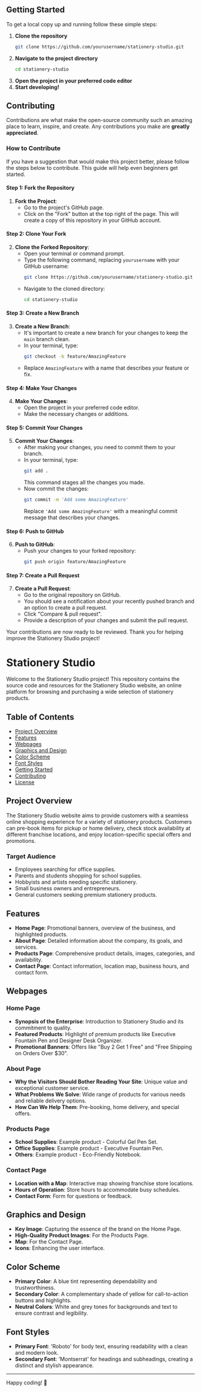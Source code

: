 ## Getting Started

To get a local copy up and running follow these simple steps:

1. **Clone the repository**
   ```sh
   git clone https://github.com/yourusername/stationery-studio.git
   ```
2. **Navigate to the project directory**
   ```sh
   cd stationery-studio
   ```
3. **Open the project in your preferred code editor**
4. **Start developing!**

## Contributing

Contributions are what make the open-source community such an amazing place to learn, inspire, and create. Any contributions you make are **greatly appreciated**.

### How to Contribute

If you have a suggestion that would make this project better, please follow the steps below to contribute. This guide will help even beginners get started.

#### Step 1: Fork the Repository

1. **Fork the Project**:
   - Go to the project's GitHub page.
   - Click on the "Fork" button at the top right of the page. This will create a copy of this repository in your GitHub account.

#### Step 2: Clone Your Fork

2. **Clone the Forked Repository**:
   - Open your terminal or command prompt.
   - Type the following command, replacing `yourusername` with your GitHub username:
     ```sh
     git clone https://github.com/yourusername/stationery-studio.git
     ```
   - Navigate to the cloned directory:
     ```sh
     cd stationery-studio
     ```

#### Step 3: Create a New Branch

3. **Create a New Branch**:
   - It's important to create a new branch for your changes to keep the `main` branch clean.
   - In your terminal, type:
     ```sh
     git checkout -b feature/AmazingFeature
     ```
   - Replace `AmazingFeature` with a name that describes your feature or fix.

#### Step 4: Make Your Changes

4. **Make Your Changes**:
   - Open the project in your preferred code editor.
   - Make the necessary changes or additions.

#### Step 5: Commit Your Changes

5. **Commit Your Changes**:
   - After making your changes, you need to commit them to your branch.
   - In your terminal, type:
     ```sh
     git add .
     ```
     This command stages all the changes you made.
   - Now commit the changes:
     ```sh
     git commit -m 'Add some AmazingFeature'
     ```
     Replace `'Add some AmazingFeature'` with a meaningful commit message that describes your changes.

#### Step 6: Push to GitHub

6. **Push to GitHub**:
   - Push your changes to your forked repository:
     ```sh
     git push origin feature/AmazingFeature
     ```

#### Step 7: Create a Pull Request

7. **Create a Pull Request**:
   - Go to the original repository on GitHub.
   - You should see a notification about your recently pushed branch and an option to create a pull request.
   - Click "Compare & pull request".
   - Provide a description of your changes and submit the pull request.

Your contributions are now ready to be reviewed. Thank you for helping improve the Stationery Studio project!

# Stationery Studio

Welcome to the Stationery Studio project! This repository contains the source code and resources for the Stationery Studio website, an online platform for browsing and purchasing a wide selection of stationery products.

## Table of Contents

- [Project Overview](#project-overview)
- [Features](#features)
- [Webpages](#webpages)
- [Graphics and Design](#graphics-and-design)
- [Color Scheme](#color-scheme)
- [Font Styles](#font-styles)
- [Getting Started](#getting-started)
- [Contributing](#contributing)
- [License](#license)

## Project Overview

The Stationery Studio website aims to provide customers with a seamless online shopping experience for a variety of stationery products. Customers can pre-book items for pickup or home delivery, check stock availability at different franchise locations, and enjoy location-specific special offers and promotions.

### Target Audience

- Employees searching for office supplies.
- Parents and students shopping for school supplies.
- Hobbyists and artists needing specific stationery.
- Small business owners and entrepreneurs.
- General customers seeking premium stationery products.

## Features

- **Home Page**: Promotional banners, overview of the business, and highlighted products.
- **About Page**: Detailed information about the company, its goals, and services.
- **Products Page**: Comprehensive product details, images, categories, and availability.
- **Contact Page**: Contact information, location map, business hours, and contact form.

## Webpages

### Home Page

- **Synopsis of the Enterprise**: Introduction to Stationery Studio and its commitment to quality.
- **Featured Products**: Highlight of premium products like Executive Fountain Pen and Designer Desk Organizer.
- **Promotional Banners**: Offers like "Buy 2 Get 1 Free" and "Free Shipping on Orders Over $30".

### About Page

- **Why the Visitors Should Bother Reading Your Site**: Unique value and exceptional customer service.
- **What Problems We Solve**: Wide range of products for various needs and reliable delivery options.
- **How Can We Help Them**: Pre-booking, home delivery, and special offers.

### Products Page

- **School Supplies**: Example product - Colorful Gel Pen Set.
- **Office Supplies**: Example product - Executive Fountain Pen.
- **Others**: Example product - Eco-Friendly Notebook.

### Contact Page

- **Location with a Map**: Interactive map showing franchise store locations.
- **Hours of Operation**: Store hours to accommodate busy schedules.
- **Contact Form**: Form for questions or feedback.

## Graphics and Design

- **Key Image**: Capturing the essence of the brand on the Home Page.
- **High-Quality Product Images**: For the Products Page.
- **Map**: For the Contact Page.
- **Icons**: Enhancing the user interface.

## Color Scheme

- **Primary Color**: A blue tint representing dependability and trustworthiness.
- **Secondary Color**: A complementary shade of yellow for call-to-action buttons and highlights.
- **Neutral Colors**: White and grey tones for backgrounds and text to ensure contrast and legibility.

## Font Styles

- **Primary Font**: 'Roboto' for body text, ensuring readability with a clean and modern look.
- **Secondary Font**: 'Montserrat' for headings and subheadings, creating a distinct and stylish appearance.



---

Happy coding! 🚀
